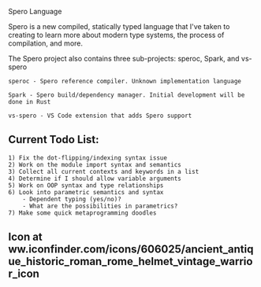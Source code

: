 Spero Language

Spero is a new compiled, statically typed language that I've taken to creating to learn more about modern type 
systems, the process of compilation, and more.


The Spero project also contains three sub-projects: speroc, Spark, and vs-spero

    speroc - Spero reference compiler. Unknown implementation language

    Spark - Spero build/dependency manager. Initial development will be done in Rust
    
    vs-spero - VS Code extension that adds Spero support


## Current Todo List:

    1) Fix the dot-flipping/indexing syntax issue
    2) Work on the module import syntax and semantics
    3) Collect all current contexts and keywords in a list
    4) Determine if I should allow variable arguments
    5) Work on OOP syntax and type relationships
    6) Look into parametric semantics and syntax
        - Dependent typing (yes/no)?
        - What are the possibilities in parametrics?
    7) Make some quick metaprogramming doodles

## Icon at ww.iconfinder.com/icons/606025/ancient_antique_historic_roman_rome_helmet_vintage_warrior_icon